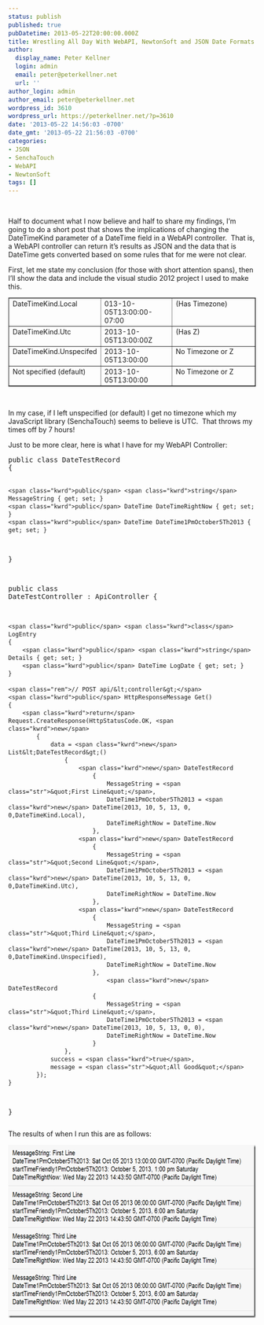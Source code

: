 ```yaml
---
status: publish
published: true
pubDatetime: 2013-05-22T20:00:00.000Z
title: Wrestling All Day With WebAPI, NewtonSoft and JSON Date Formats
author:
  display_name: Peter Kellner
  login: admin
  email: peter@peterkellner.net
  url: ''
author_login: admin
author_email: peter@peterkellner.net
wordpress_id: 3610
wordpress_url: https://peterkellner.net/?p=3610
date: '2013-05-22 14:56:03 -0700'
date_gmt: '2013-05-22 21:56:03 -0700'
categories:
- JSON
- SenchaTouch
- WebAPI
- NewtonSoft
tags: []
---
```

<p>&#160;</p>
<p>Half to document what I now believe and half to share my findings, I’m going to do a short post that shows the implications of changing the DateTimeKind parameter of a DateTime field in a WebAPI controller.&#160; That is, a WebAPI controller can return it’s results as JSON and the data that is DateTime gets converted based on some rules that for me were not clear.</p>
<p>First, let me state my conclusion (for those with short attention spans), then I’ll show the data and include the visual studio 2012 project I used to make this.</p>
<table cellspacing="0" cellpadding="10" width="585" border="1">
<tbody>
<tr>
<td valign="top" width="149">DateTimeKind.Local</td>
<td valign="top" width="172">013-10-05T13:00:00-07:00</td>
<td valign="top" width="262">(Has Timezone)</td>
</tr>
<tr>
<td valign="top" width="149">DateTimeKind.Utc</td>
<td valign="top" width="172">2013-10-05T13:00:00Z</td>
<td valign="top" width="262">(Has Z)</td>
</tr>
<tr>
<td valign="top" width="149">DateTimeKind.Unspecifed</td>
<td valign="top" width="172">2013-10-05T13:00:00</td>
<td valign="top" width="262">No Timezone or Z</td>
</tr>
<tr>
<td valign="top" width="149">Not specified (default)</td>
<td valign="top" width="172">2013-10-05T13:00:00</td>
<td valign="top" width="262">No Timezone or Z</td>
</tr>
</tbody>
</table>
<p>&#160;</p>
<p>In my case, if I left unspecified (or default) I get no timezone which my JavaScript library (SenchaTouch) seems to believe is UTC.&#160; That throws my times off by 7 hours!</p>
<p>Just to be more clear, here is what I have for my WebAPI Controller:</p>
<pre class="csharpcode"><span class="kwrd">public</span> <span class="kwrd">class</span> DateTestRecord
{

    <span class="kwrd">public</span> <span class="kwrd">string</span> MessageString { get; set; }
    <span class="kwrd">public</span> DateTime DateTimeRightNow { get; set; }
    <span class="kwrd">public</span> DateTime DateTime1PmOctober5Th2013 { get; set; }
}



<span class="kwrd">public</span> <span class="kwrd">class</span> DateTestController : ApiController
{

    <span class="kwrd">public</span> <span class="kwrd">class</span> LogEntry
    {
        <span class="kwrd">public</span> <span class="kwrd">string</span> Details { get; set; }
        <span class="kwrd">public</span> DateTime LogDate { get; set; }
    }

    <span class="rem">// POST api/&lt;controller&gt;</span>
    <span class="kwrd">public</span> HttpResponseMessage Get()
    {
        <span class="kwrd">return</span> Request.CreateResponse(HttpStatusCode.OK, <span class="kwrd">new</span>
            {
                data = <span class="kwrd">new</span> List&lt;DateTestRecord&gt;()
                    {
                        <span class="kwrd">new</span> DateTestRecord
                            {
                                MessageString = <span class="str">&quot;First Line&quot;</span>,
                                DateTime1PmOctober5Th2013 = <span class="kwrd">new</span> DateTime(2013, 10, 5, 13, 0, 0,DateTimeKind.Local),
                                DateTimeRightNow = DateTime.Now
                            },
                        <span class="kwrd">new</span> DateTestRecord
                            {
                                MessageString = <span class="str">&quot;Second Line&quot;</span>,
                                DateTime1PmOctober5Th2013 = <span class="kwrd">new</span> DateTime(2013, 10, 5, 13, 0, 0,DateTimeKind.Utc),
                                DateTimeRightNow = DateTime.Now
                            },
                        <span class="kwrd">new</span> DateTestRecord
                            {
                                MessageString = <span class="str">&quot;Third Line&quot;</span>,
                                DateTime1PmOctober5Th2013 = <span class="kwrd">new</span> DateTime(2013, 10, 5, 13, 0, 0,DateTimeKind.Unspecified),
                                DateTimeRightNow = DateTime.Now
                            },
                                <span class="kwrd">new</span> DateTestRecord
                            {
                                MessageString = <span class="str">&quot;Third Line&quot;</span>,
                                DateTime1PmOctober5Th2013 = <span class="kwrd">new</span> DateTime(2013, 10, 5, 13, 0, 0),
                                DateTimeRightNow = DateTime.Now
                            }
                    },
                success = <span class="kwrd">true</span>,
                message = <span class="str">&quot;All Good&quot;</span>
            });
    }
}</pre>
<style type="text/css">
<p>.csharpcode, .csharpcode pre<br />
{<br />
	font-size: small;<br />
	color: black;<br />
	font-family: consolas, "Courier New", courier, monospace;<br />
	background-color: #ffffff;<br />
	/*white-space: pre;*/<br />
}<br />
.csharpcode pre { margin: 0em; }<br />
.csharpcode .rem { color: #008000; }<br />
.csharpcode .kwrd { color: #0000ff; }<br />
.csharpcode .str { color: #006080; }<br />
.csharpcode .op { color: #0000c0; }<br />
.csharpcode .preproc { color: #cc6633; }<br />
.csharpcode .asp { background-color: #ffff00; }<br />
.csharpcode .html { color: #800000; }<br />
.csharpcode .attr { color: #ff0000; }<br />
.csharpcode .alt<br />
{<br />
	background-color: #f4f4f4;<br />
	width: 100%;<br />
	margin: 0em;<br />
}<br />
.csharpcode .lnum { color: #606060; }</style>
<p>The results of when I run this are as follows:</p>
<p><a href="/wp/wp-content/uploads/2013/05/image5.png"><img title="image" style="border-left-width: 0px; border-right-width: 0px; border-bottom-width: 0px; display: inline; border-top-width: 0px" border="0" alt="image" src="/wp/wp-content/uploads/2013/05/image_thumb5.png" width="610" height="352" /></a></p>

